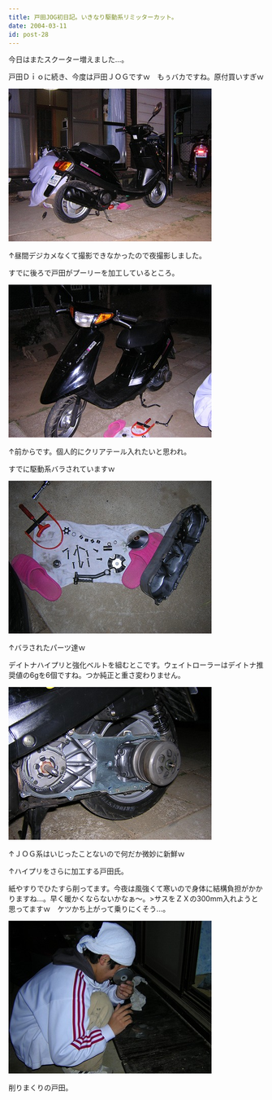 ```yaml
---
title: 戸田JOG初日記。いきなり駆動系リミッターカット。
date: 2004-03-11
id: post-28
---
```



<p class="sentence">今日はまたスクーター増えました...。</p>
<p class="sentence spacing10">戸田Ｄｉｏに続き、今度は戸田ＪＯＧですｗ　もぅバカですね。原付買いすぎｗ</p>
<div class="center spacing"><img src="/photo/diary/2004.03.11_zx1.jpg" alt=""></div>
<p class="sentence">↑昼間デジカメなくて撮影できなかったので夜撮影しました。</p>
<p class="sentence spacing10">すでに後ろで戸田がプーリーを加工しているところ。</p>
<div class="center spacing"><img src="/photo/diary/2004.03.11_zx2.jpg" alt=""></div>
<p class="sentence">↑前からです。個人的にクリアテール入れたいと思われ。</p>
<p class="sentence spacing10">すでに駆動系バラされていますｗ</p>
<div class="center spacing"><img src="/photo/diary/2004.03.11_zx3.jpg" alt=""></div>
<p class="sentence">↑バラされたパーツ達ｗ</p>
<p class="sentence spacing10">デイトナハイプリと強化ベルトを組むとこです。ウェイトローラーはデイトナ推奨値の6gを6個ですね。つか純正と重さ変わりません。</p>
<div class="center spacing"><img src="/photo/diary/2004.03.11_zx4.jpg" alt=""></div>
<p class="sentence">↑ＪＯＧ系はいじったことないので何だか微妙に新鮮ｗ</p>
<p class="sentence">↑ハイプリをさらに加工する戸田氏。</p>
<p class="sentence spacing10">紙やすりでひたすら削ってます。今夜は風強くて寒いので身体に結構負担がかかりますね...。早く暖かくならないかなぁ～。&gt;サスをＺＸの300mm入れようと思ってますｗ　ケツかち上がって乗りにくそう...。</p>
<div class="center spacing"><img src="/photo/diary/2004.03.11_zx5.jpg" alt=""></div>
<p class="sentence">削りまくりの戸田。</p>
